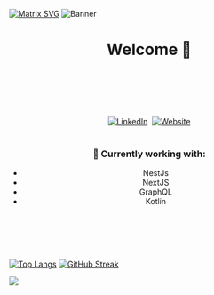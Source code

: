 [![Matrix SVG](https://raw.githubusercontent.com/rodrigograca31/rodrigograca31/master/matrix.svg)](https://www.youtube.com/watch?v=SDkAGkd4NLc)
![Banner](https://elielgaspar.xyz/MyBanner.jpg)
<p>
  <h1 align="center"><b>Welcome 👋</b></h1>
</p>

<br>
<br>
<br>
<br>

<div align="center">
<br>
<a href="https://www.linkedin.com/in/eliel-michelmann-gaspar-5374a2195/"><img src="https://img.shields.io/badge/linkedin-%230077B5.svg?&style=for-the-badge&logo=linkedin&logoColor=white" alt="LinkedIn" /></a>&nbsp;
<a href="https://elielgaspar.xyz"><img alt="Website" src="https://img.shields.io/website?style=for-the-badge&up_message=portfolio&url=https%3A%2F%2Fkkvanonymous.github.io%2F"></a>
</div>

<br>

<div align="center">

  ### 🔧 Currently working with:
- NestJs
- NextJS
- GraphQL
- Kotlin
  
</div>



<br>
<br>
<br>
<br>

[![Top Langs](https://github-readme-stats.vercel.app/api/top-langs/?username=griffan113&theme=dark)](https://github.com/anuraghazra/github-readme-stats)
[![GitHub Streak](https://github-readme-streak-stats.herokuapp.com/?user=griffan113&theme=dark)](https://git.io/streak-stats)


<img src="https://github.com/punitkmryh/punitkmryh/blob/master/wave.svg" />
